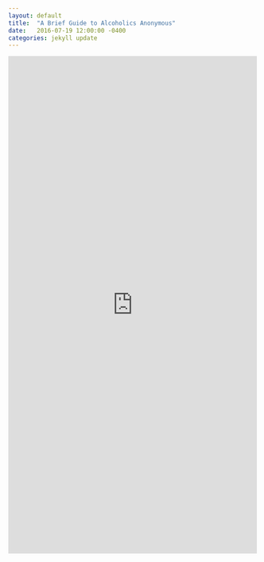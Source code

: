 ```yaml
---
layout: default
title:  "A Brief Guide to Alcoholics Anonymous"
date:   2016-07-19 12:00:00 -0400
categories: jekyll update
---
```

<embed src="https://drive.google.com/viewerng/
viewer?embedded=true&url=https://www.aa.org/assets/en_US/p-42_abriefguidetoaa.pdf" width="500" height="1000">